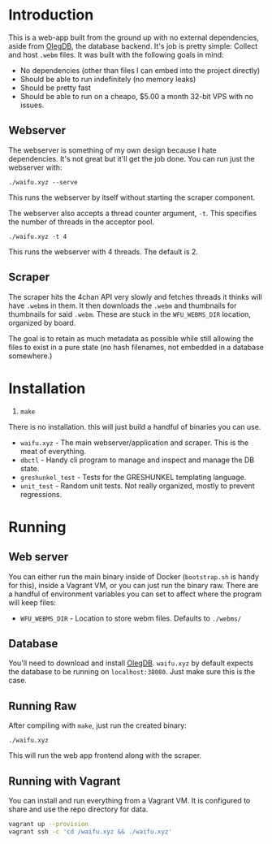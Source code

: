 # Introduction

This is a web-app built from the ground up with no external dependencies, aside
from [OlegDB](https://olegdb.org/), the database backend. It's job is pretty simple: Collect and host `.webm` files.
It was built with the following goals in mind:

* No dependencies (other than files I can embed into the project directly)
* Should be able to run indefinitely (no memory leaks)
* Should be pretty fast
* Should be able to run on a cheapo, $5.00 a month 32-bit VPS with no issues.

## Webserver

The webserver is something of my own design because I hate dependencies. It's
not great but it'll get the job done. You can run just the webserver with:

```
./waifu.xyz --serve
```

This runs the webserver by itself without starting the scraper component.

The webserver also accepts a thread counter argument, `-t`. This specifies the
number of threads in the acceptor pool.

```
./waifu.xyz -t 4
```

This runs the webserver with 4 threads. The default is 2.

## Scraper

The scraper hits the 4chan API very slowly and fetches threads it thinks will
have `.webm`s in them. It then downloads the `.webm` and thumbnails for
thumbnails for said `.webm`. These are stuck in the `WFU_WEBMS_DIR` location,
organized by board.

The goal is to retain as much metadata as possible while still allowing the
files to exist in a pure state (no hash filenames, not embedded in a database
somewhere.)

# Installation

1. `make`

There is no installation. this will just build a handful of binaries you can use.

* `waifu.xyz` - The main webserver/application and scraper. This is the meat of
  everything.
* `dbctl` - Handy cli program to manage and inspect and manage the DB state.
* `greshunkel_test` - Tests for the GRESHUNKEL templating language.
* `unit_test` - Random unit tests. Not really organized, mostly to prevent
  regressions.

# Running

## Web server

You can either run the main binary inside of Docker (`bootstrap.sh` is handy for
this), inside a Vagrant VM, or you can just run the binary raw. There are a handful
of environment variables you can set to affect where the program will keep files:

* `WFU_WEBMS_DIR` - Location to store webm files. Defaults to `./webms/`

## Database

You'll need to download and install [OlegDB](https://olegdb.org/). `waifu.xyz`
by default expects the database to be running on `localhost:38080`. Just make
sure this is the case.

## Running Raw

After compiling with `make`, just run the created binary:

```
./waifu.xyz
```

This will run the web app frontend along with the scraper.

## Running with Vagrant

You can install and run everything from a Vagrant VM. It is configured to share
and use the repo directory for data.

```Bash
vagrant up --provision
vagrant ssh -c 'cd /waifu.xyz && ./waifu.xyz'
```
